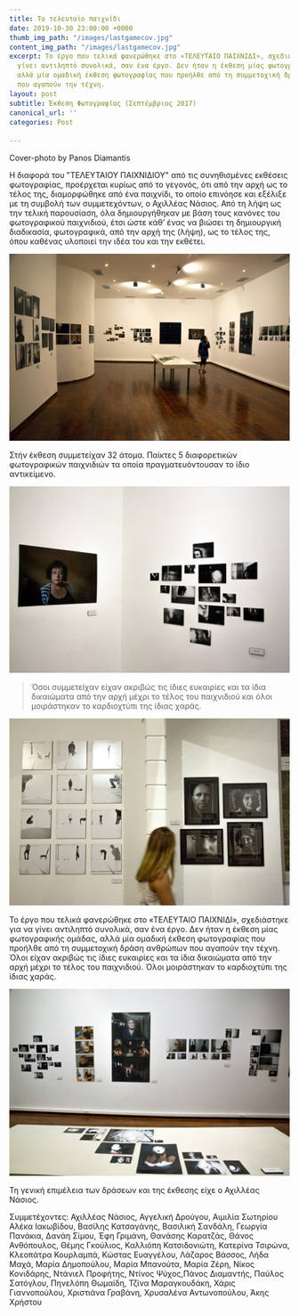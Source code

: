 ```yaml
---
title: Το τελευταίο παιχνίδι
date: 2019-10-30 23:00:00 +0000
thumb_img_path: "/images/lastgamecov.jpg"
content_img_path: "/images/lastgamecov.jpg"
excerpt: Το έργο που τελικά φανερώθηκε στο «ΤΕΛΕΥΤΑΙΟ ΠΑΙΧΝΙΔΙ», σχεδιάστηκε για να
  γίνει αντιληπτό συνολικά, σαν ένα έργο. Δεν ήταν η έκθεση μίας φωτογραφικής ομάδας,
  αλλά μία ομαδική έκθεση φωτογραφίας που προήλθε από τη συμμετοχική δράση ανθρώπων
  που αγαπούν την τέχνη.
layout: post
subtitle: Έκθεση Φωτογραφίας (Σεπτέμβριος 2017)
canonical_url: ''
categories: Post

---
```

Cover-photo by Panos Diamantis

Η διαφορά του "ΤΕΛΕΥΤΑΙΟΥ ΠΑΙΧΝΙΔΙΟΥ" από τις συνηθισμένες εκθέσεις φωτογραφίας, προέρχεται κυρίως από το γεγονός, ότι από την αρχή ως το τέλος της, διαμορφώθηκε από ένα παιχνίδι, το οποίο επινόησε και εξέλιξε με τη συμβολή των συμμετεχόντων, ο Αχιλλέας Νάσιος. Από τη λήψη ως την τελική παρουσίαση, όλα δημιουργήθηκαν με βάση τους κανόνες του φωτογραφικού παιχνιδιού, έτσι ώστε κάθ’ ένας να βιώσει τη δημιουργική διαδικασία, φωτογραφικά, από την αρχή της (λήψη), ως το τέλος της, όπου καθένας υλοποιεί την ιδέα του και την εκθέτει.

![](/images/LG2.jpg)

Στήν έκθεση συμμετείχαν 32 άτομα. Παίκτες 5 διαφορετικών  φωτογραφικών παιχνιδιών τα οποία πραγματευόντουσαν το ίδιο αντικείμενο.

![](/images/LG4.jpg)

> Όσοι συμμετείχαν είχαν ακριβώς τις ίδιες ευκαιρίες και τα ίδια δικαιώματα από την αρχή μέχρι το τέλος του παιχνιδιού και όλοι μοιράστηκαν το καρδιοχτύπι της ίδιας χαράς.

![](/images/LG5.jpg)

Το έργο που τελικά φανερώθηκε στο «ΤΕΛΕΥΤΑΙΟ ΠΑΙΧΝΙΔΙ», σχεδιάστηκε για να γίνει αντιληπτό συνολικά, σαν ένα έργο. Δεν ήταν η έκθεση μίας φωτογραφικής ομάδας, αλλά μία ομαδική έκθεση φωτογραφίας που προήλθε από τη συμμετοχική δράση ανθρώπων που αγαπούν την τέχνη. Όλοι είχαν ακριβώς τις ίδιες ευκαιρίες και τα ίδια δικαιώματα από την αρχή μέχρι το τέλος του παιχνιδιού. Όλοι μοιράστηκαν το καρδιοχτύπι της ίδιας χαράς.

![](/images/LG3.jpg)

Τη γενική επιμέλεια των δράσεων και της έκθεσης είχε ο Αχιλλέας Νάσιος.

Συμμετέχοντες: Αχιλλέας Νάσιος, Αγγελική Δρούγου, Αιμιλία Σωτηρίου  
Αλέκα Ιακωβίδου, Βασίλης Κατσαγάνης, Βασιλική Σανδάλη, Γεωργία Πανάκια, Δανάη Σίμου, Έφη Γριμάνη, Θανάσης Καρατζάς, Θάνος Ανθόπουλος, Θέμης Γκούλιος, Καλλιόπη Κατσιδονιώτη, Κατερίνα Τσιρώνα, Κλεοπάτρα Κουρλαμπά, Κώστας Ευαγγέλου, Λάζαρος Βάσσος, Λήδα Μαχά, Μαρία Δημοπούλου, Μαρία Μπανούτα, Μαρία Ζέρη, Νίκος Κονιδάρης, Ντάνιελ Προφήτης, Ντίνος Ψύχος,Πάνος Διαμαντής, Παύλος Σατόγλου, Πηνελόπη Θωμαίδη, Τζίνα Μαραγκουδάκη, Χάρις Γιαννοπούλου, Χριστιάνα Γραβάνη, Χρυσαλένα Αντωνοπούλου, Άκης Χρήστου